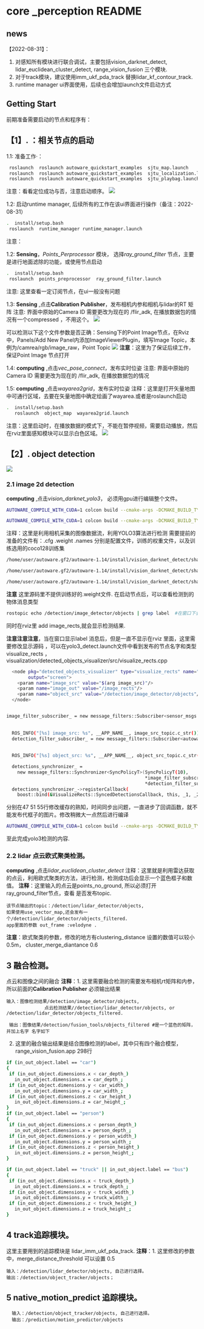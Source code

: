 # core _perception README

  ## news
【2022-08-31】：
1. 对感知所有模块进行联合调试，主要包括vision_darknet_detect, lidar_euclidean_cluster_detect, range_vision_fusion 三个模块.
2. 对于track模块，建议使用imm_ukf_pda_track 替换lidar_kf_contour_track.
3. runtime manager ui界面使用，后续也会增加launch文件启动方式

## Getting Start
前期准备需要启动的节点和程序有：

## 【1】. ：相关节点的启动

1.1: 准备工作·：
```bash
 roslaunch  roslaunch autoware_quickstart_examples  sjtu_map.launch    #启动地图数据
 roslaunch  roslaunch autoware_quickstart_examples  sjtu_localization.launch  #启动定位
 roslaunch  roslaunch autoware_quickstart_examples  sjtu_playbag.launch  #启动数据包
```
注意：看看定位成功与否，注意启动顺序。
![](perception_pic/rviz2022-08-31.png)

1.2:  启动runtime manager, 后续所有的工作在该ui界面进行操作（备注：2022-08-31）

```bash
.  install/setup.bash
 roslaunch  runtime_manager runtime_manager.launch
```
注意：

1.2:  **Sensing**，*Points_Perprocessor* 模块，
选择*ray_ground_filter* 节点，主要是进行地面滤除的功能，或使用节点启动

```bash
.  install/setup.bash
 roslaunch  points_preprocessor  ray_ground_filter.launch
```
注意: 这里查看一定订阅节点，在ui一般没有问题


1.3:  **Sensing** ,点击**Calibration  Publisher**，发布相机内参和相机与lidar的RT 矩阵
注意: 界面中原始的Camera ID 需要更改为现在的 /flir_adk,  在播放数据包的情况有一个compressed ，不用这个。
![](perception_pic/Calibration_pub.png)

可以检测以下这个文件参数是否正确：Sensing下的Point Image节点，在Rviz中，Panels/Add New Panel内添加ImageViewerPlugin，填写Image Topic，本例为/camrea/rgb/image_raw，Point Topic
![](perception_pic/%E6%A0%87%E5%AE%9A%E6%B5%8B%E8%AF%95.png)
**注意**：这里为了保证后续工作，保证Point Image 节点打开


1.4:  **computing** ,点击*vec_pose_connect*，发布实时位姿
注意: 界面中原始的Camera ID 需要更改为现在的 /flir_adk,  在播放数据包的情况


1.5:  **computing** ,点击*wayarea2grid*，发布实时位姿
注释：这里是打开矢量地图中可通行区域，去要在矢量地图中确定绘画了wayarea.或者是roslaunch启动
```bash
.  install/setup.bash
   roslaunch  object_map  wayarea2grid.launch
```
注意：这里启动时，在播放数据的模式下，不能在暂停视频，需要启动播放，然后在rviz里面感知模块可以显示白色区域。
![](perception_pic/wayarea.png)

## 【2】. object detection
![](perception_pic/object_detection.png)

### 2.1 image 2d detection
**computing** ,点击*vision_darknet_yolo3*，
必须用gpu进行编辑整个文件。
```bash
AUTOWARE_COMPILE_WITH_CUDA=1 colcon build --cmake-args -DCMAKE_BUILD_TYPE=Release 

AUTOWARE_COMPILE_WITH_CUDA=1 colcon build --cmake-args -DCMAKE_BUILD_TYPE=Release  -- packages-select  <宝的名字>
```
注释：这里是利用相机采集的图像数据流，利用YOLO3算法进行检测
需要提前的准备的文件有：.cfg .weight .names
分别是配置文件，训练的权重文件，以及训练选用的coco128训练集

```bash
/home/user/autoware.gf2/autoware-1.14/install/vision_darknet_detect/share/vision_darknet_detect/darknet/cfg/yolov3.cfg

/home/user/autoware.gf2/autoware-1.14/install/vision_darknet_detect/share/vision_darknet_detect/darknet/data/yolov3.weights

/home/user/autoware.gf2/autoware-1.14/install/vision_darknet_detect/share/vision_darknet_detect/darknet/cfg/coco.names
```
**注意** 这里源码里不提供训练好的.weight文件.
在启动节点后，可以查看检测到的物体消息类型
```bash
rostopic echo /detection/image_detector/objects | grep label  #在窗口下会显示lable消息
```
同时在rviz里 add image_rects,就会显示检测结果.

**注意注意注意**，当在窗口显示label 消息后，但是一直不显示在rviz 里面，这里需要修改显示源码 ，可以在yolo3_detect.launch文件中看到发布的节点名字和类型 visualize_rects ，visualization/detected_objects_visualizer/src/visualize_rects.cpp
```bash
  <node pkg="detected_objects_visualizer" type="visualize_rects" name="yolo3_rects"
        output="screen">
    <param name="image_src" value="$(arg image_src)"/>
    <param name="image_out" value="/image_rects"/>
    <param name="object_src" value="/detection/image_detector/objects"/> <!-- this is fixed by definition -->
  </node>
```

```bash

image_filter_subscriber_ = new message_filters::Subscriber<sensor_msgs::Image>(private_nh_,
                                                                                 image_src_topic,
                                                                                          2);
  ROS_INFO("[%s] image_src: %s", __APP_NAME__, image_src_topic.c_str());
  detection_filter_subscriber_ = new message_filters::Subscriber<autoware_msgs::DetectedObjectArray>(private_nh_,
                                                                                                     object_src_topic,
                                                                                            2);
  ROS_INFO("[%s] object_src: %s", __APP_NAME__, object_src_topic.c_str());

  detections_synchronizer_ =
    new message_filters::Synchronizer<SyncPolicyT>(SyncPolicyT(10),
                                                   *image_filter_subscriber_,
                                                   *detection_filter_subscriber_);
  detections_synchronizer_->registerCallback(
    boost::bind(&VisualizeRects::SyncedDetectionsCallback, this, _1, _2));
```
分别在47 51  55行修改缓存的熟知，时间同步出问题，一直进步了回调函数，就不能发布代框子的图片。修改稍微大一点然后进行编译
```bash
AUTOWARE_COMPILE_WITH_CUDA=1 colcon build --cmake-args -DCMAKE_BUILD_TYPE=Release --packages-select detected_objects_visualizer
```
至此完成yolo3检测的内容.

###  2.2 lidar 点云欧式聚类检测。
**computing** ,点击*lidar_euclidean_cluster_detect*
 注释：这里就是利用雷达获取的点云，利用欧式聚类的方法，进行检测，检测成功后会显示一个蓝色框子和数值。
**注释**：这里输入的点云是points_no_ground, 所以必须打开ray_ground_filter节点，查看 是否发布topic.

    该节点输出的topic：/detection/lidar_detector/objects, 
    如果使用use_vector_map,还会发布一个/detection/lidar_detector/objects_filtered.
    app里面的参数 out_frame :velodyne .

**注意**：欧式聚类的参数，修改的地方有clustering_distance 设置的数值可以较小  0.5m， cluster_merge_diantance  0.6


## 3 融合检测。
点云和图像之间的融合
    **注释**：1. 这里需要融合检测的需要发布相机rt矩阵和内参，所以前面的**Calibration  Publisher** 必须输出结果
                  
    输入：图像检测结果/detection/image_detector/objects, 
                  点云检测结果//detection/lidar_detector/objects, or /detection/lidar_detector/objects_filtered. 

     输出：图像结果/detection/fusion_tools/objects_filtered #是一个蓝色的矩阵，并加上名字 名字如下
   2. 这里的融合输出结果是结合图像检测的label，其中只有四个融合模型，
   range_vision_fusion.app   298行
   ```bash
  if (in_out_object.label == "car")
  {
    if (in_out_object.dimensions.x < car_depth_)
      in_out_object.dimensions.x = car_depth_;
    if (in_out_object.dimensions.y < car_width_)
      in_out_object.dimensions.y = car_width_;
    if (in_out_object.dimensions.z < car_height_)
      in_out_object.dimensions.z = car_height_;
  }
  if (in_out_object.label == "person")
  {
    if (in_out_object.dimensions.x < person_depth_)
      in_out_object.dimensions.x = person_depth_;
    if (in_out_object.dimensions.y < person_width_)
      in_out_object.dimensions.y = person_width_;
    if (in_out_object.dimensions.z < person_height_)
      in_out_object.dimensions.z = person_height_;
  }

  if (in_out_object.label == "truck" || in_out_object.label == "bus")
  {
    if (in_out_object.dimensions.x < truck_depth_)
      in_out_object.dimensions.x = truck_depth_;
    if (in_out_object.dimensions.y < truck_width_)
      in_out_object.dimensions.y = truck_width_;
    if (in_out_object.dimensions.z < truck_height_)
      in_out_object.dimensions.z = truck_height_;
  }
   ```


  ## 4  track追踪模块。
  这里主要用到的追踪模块是 lidar_imm_ukf_pda_track.
  **注释**：1. 这里修改的参数中，merge_distance_threshold 可以设置 0.5

    输入：/detection/lidar_detector/objects, 自己进行选择。
    输出：/detection/object_tracker/objects；


  ## 5   native_motion_predict 追踪模块。

      输入：/detection/object_tracker/objects, 自己进行选择。
      输出：/prediction/motion_predictor/objects
                  

